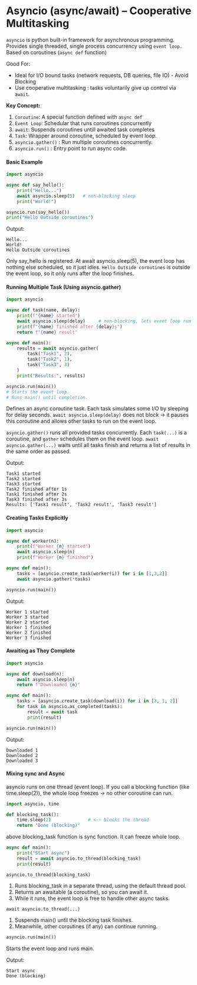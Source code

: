 # Asyncio (async/await) – Cooperative Multitasking
`asyncio` is python built-in framework for asynchronous programming.
Provides single threaded, single process concurrency using `event loop.`
Based on coroutines (`async def` function)

Good For:
- Ideal for I/O bound tasks (network requests, DB queries, file IO) - Avoid Blocking
- Use cooperative multitasking : tasks voluntarily give up control via `await`.

**Key Concept:**
1. `Coroutine`: A special function defined with `async def`
2. `Event Loop`: Schedular that runs coroutines concurrently
3. `await`: Suspends coroutines untill awaited task completes
4. `Task`: Wrapper around coroutine, scheduled by event loop.
5. `asyncio.gather()` : Run multiple coroutines concurrently.
6. `asyncio.run()` : Entry point to run async code.

#### Basic Example
```python
import asyncio

async def say_hello():
    print("Hello...")
    await asyncio.sleep(5)   # non-blocking sleep
    print("World!")

asyncio.run(say_hello())
print("Hello Outside coroutines")
```
Output:
```
Hello...
World!
Hello Outside coroutines
```
Only say_hello is registered.
At await asyncio.sleep(5), the event loop has nothing else scheduled, so it just idles.
`Hello Outside coroutines` is outside the event loop, so it only runs after the loop finishes.

#### Running Multiple Task (Using asyncio.gather)
```python
import asyncio

async def task(name, delay):
    print(f"{name} started")
    await asyncio.sleep(delay)     # non-blocking, lets event loop run other tasks
    print(f"{name} finished after {delay}s")
    return f"{name} result"

async def main():
    results = await asyncio.gather(
        task("Task1", 2),
        task("Task2", 1),
        task("Task3", 3)
    )
    print("Results:", results)

asyncio.run(main())
# Starts the event loop.
# Runs main() until completion.
```

Defines an async coroutine task.
Each task simulates some I/O by sleeping for delay seconds.
`await asyncio.sleep(delay)` does not block → it pauses this coroutine and allows other tasks to run on the event loop.

`asyncio.gather()` runs all provided tasks concurrently.
Each `task(...)` is a coroutine, and `gather` schedules them on the event loop.
`await asyncio.gather(...)` waits until all tasks finish and returns a list of results in the same order as passed.

Output:
```
Task1 started
Task2 started
Task3 started
Task2 finished after 1s
Task1 finished after 2s
Task3 finished after 3s
Results: ['Task1 result', 'Task2 result', 'Task3 result']
```

#### Creating Tasks Explicitly
```python
import asyncio

async def worker(n):
    print(f"Worker {n} started")
    await asyncio.sleep(n)
    print(f"Worker {n} finished")

async def main():
    tasks = [asyncio.create_task(worker(i)) for i in [1,3,2]]
    await asyncio.gather(*tasks)

asyncio.run(main())
```
Output:
```
Worker 1 started
Worker 3 started
Worker 2 started
Worker 1 finished
Worker 2 finished
Worker 3 finished
```

#### Awaiting as They Complete
```python
import asyncio

async def download(n):
    await asyncio.sleep(n)
    return f"Downloaded {n}"

async def main():
    tasks = [asyncio.create_task(download(i)) for i in [3, 1, 2]]
    for task in asyncio.as_completed(tasks):
        result = await task
        print(result)

asyncio.run(main())
```
Output:
```
Downloaded 1
Downloaded 2
Downloaded 3
```

#### Mixing sync and Async
asyncio runs on one thread (event loop).
If you call a blocking function (like time.sleep(2)), the whole loop freezes → no other coroutine can run.
```python
import asyncio, time

def blocking_task():
    time.sleep(2)              # <-- blocks the thread
    return "Done (blocking)"
```
above blocking_task function is sync function. It can freeze whole loop.

```python
async def main():
    print("Start async")
    result = await asyncio.to_thread(blocking_task)
    print(result)
```
`asyncio.to_thread(blocking_task)`
1. Runs blocking_task in a separate thread, using the default thread pool.
2. Returns an awaitable (a coroutine), so you can await it.
3. While it runs, the event loop is free to handle other async tasks.

`await asyncio.to_thread(...)`
1. Suspends main() until the blocking task finishes.
2. Meanwhile, other coroutines (if any) can continue running.

```python
asyncio.run(main())
```
Starts the event loop and runs main.

Output:
```
Start async
Done (blocking)
```
